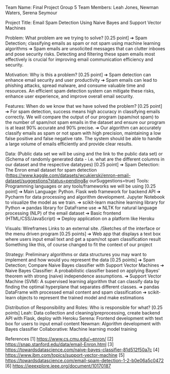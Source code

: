 Team Name: Final Project Group 5
Team Members: Leah Jones, Newman Waters, Serena Seymour

Project Title: Email Spam Detection Using Naive Bayes and Support Vector Machines

Problem: What problem are we trying to solve? [0.25 point]
➔ Spam Detection; classifying emails as spam or not spam using machine learning algorithms
➔ Spam emails are unsolicited messages that can clutter inboxes and pose security risks. Detecting
and filtering these spam emails most effectively is crucial for improving email communication
efficiency and security.

Motivation: Why is this a problem? [0.25 point]
➔ Spam detection can enhance email security and user productivity
➔ Spam emails can lead to phishing attacks, spread malware, and consume valuable time and
resources. An efficient spam detection system can mitigate these risks, enhance user experience,
and improve overall email security.

Features: When do we know that we have solved the problem? [0.25 point]
➔ For spam detection, success means high accuracy in classifying emails correctly. We will
compare the output of our program (spam/not spam) to the number of spam/not spam emails in
the dataset and ensure our program is at least 90% accurate and 90% precise.
➔ Our algorithm can accurately classify emails as spam or not spam with high precision,
maintaining a low false positive and false negative rate. The system should be able to handle a
large volume of emails efficiently and provide clear results.

Data: (Public data set we will be using and the link to the public data set) or (Schema of randomly
generated data - i.e. what are the different columns in our dataset and the respective datatypes) [0.25
point]
➔ Spam Detection: The Enron email dataset for spam detection
(https://www.kaggle.com/datasets/wcukierski/enron-email-dataset/suggestions?status=pending&y
ourSuggestions=true)
Tools: Programming languages or any tools/frameworks we will be using [0.25 point]
➔ Main Language: Python. Flask web framework for backend API
➔ Pycharm for data processing and algorithm development. Jupyter Notebook to visualize the
model as we train.
➔ scikit-learn machine learning library for Python
➔ pandas library for DataFrame use
➔ NLTK for natural language processing (NLP) of the email dataset
➔ Basic frontend (HTML/CSS/JavaScript)
➔ Deploy application on a platform like Heroku

Visuals: Wireframes Links to an external site. /Sketches of the interface or the menu driven program
[0.25 points]
➔ Web app that displays a text box where users input email text and get a spam/not spam
classification result
Something like this, of course changed to fit the context of our project

Strategy: Preliminary algorithms or data structures you may want to implement and how would you
represent the data [0.25 points]
➔ Spam Detection; Compare Naive Bayes classifier with Support Vector Machines
➔ Naive Bayes Classifier: A probabilistic classifier based on applying Bayes' theorem with strong
(naive) independence assumptions.
➔ Support Vector Machine (SVM): A supervised learning algorithm that can classify data by finding
the optimal hyperplane that separates different classes.
➔ pandas DataFrame with processed email content and spam classification
➔ scikit-learn objects to represent the trained model and make estimations

Distribution of Responsibility and Roles: Who is responsible for what? [0.25 points]
Leah: Data collection and cleaning/preprocessing, create backend API with Flask, deploy with Heroku
Serena: Frontend development with text box for users to input email content
Newman: Algorithm development with Bayes classifier
Collaborative: Machine learning model training

References
[1] https://www.cs.cmu.edu/~enron/
[2] https://snap.stanford.edu/data/email-Enron.html
[3] https://towardsdatascience.com/naive-bayes-classifier-81d512f50a7c
[4] https://www.ibm.com/topics/support-vector-machine
[5] https://towardsdatascience.com/email-spam-detection-1-2-b0e06a5c0472
[6] https://ieeexplore.ieee.org/document/10170187
